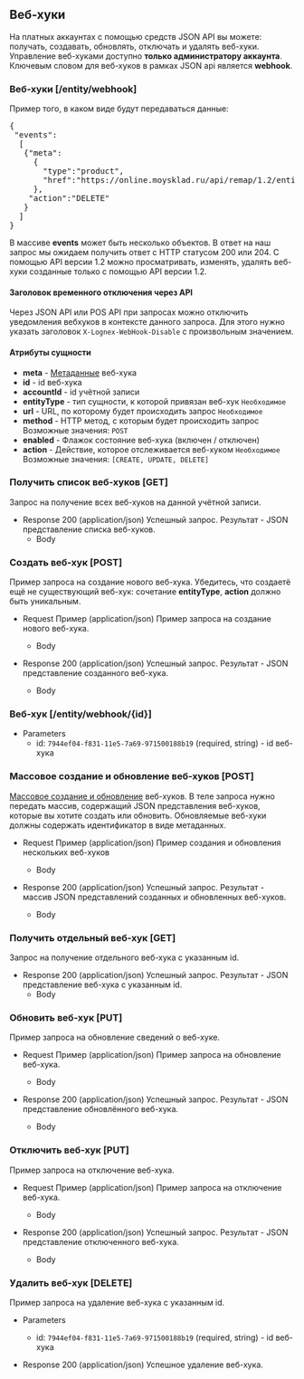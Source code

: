 ## Веб-хуки
На платных аккаунтах с помощью средств JSON API вы можете: получать, создавать, обновлять, отключать и удалять веб-хуки. Управление веб-хуками доступно **только администратору аккаунта**.
Ключевым словом для веб-хуков в рамках JSON api является **webhook**.
### Веб-хуки [/entity/webhook]
Пример того, в каком виде будут передаваться данные:
<pre>
{
 "events":
  [
   {"meta":
     {
       "type":"product",
       "href":"https://online.moysklad.ru/api/remap/1.2/entity/product/c1557cfb-c2cc-11e6-7a31-d0fd000f0b00"
     },
    "action":"DELETE"
   }
  ]
}
</pre>
В массиве **events** может быть несколько объектов.
В ответ на наш запрос мы ожидаем получить ответ с HTTP статусом 200 или 204.
С помощью API версии 1.2 можно просматривать, изменять, удалять веб-хуки созданные только с помощью API версии 1.2.

#### Заголовок временного отключения через API
Через JSON API или POS API при запросах можно отключить уведомления вебхуков в контексте данного запроса. Для этого нужно указать заголовок `X-Lognex-WebHook-Disable` с произвольным значением.

#### Атрибуты сущности
+ **meta** - [Метаданные](/api/remap/1.2/doc/index.html#header-метаданные) веб-хука
+ **id** - id веб-хука
+ **accountId** - id учётной записи
+ **entityType** - тип сущности, к которой привязан веб-хук `Необходимое`
+ **url** - URL, по которому будет происходить запрос `Необходимое`
+ **method** - HTTP метод, с которым будет происходить запрос <br>
Возможные значения: `POST`
+ **enabled** - Флажок состояние веб-хука (включен / отключен) <br>
+ **action** - Действие, которое отслеживается веб-хуком `Необходимое` <br>
Возможные значения:  `[CREATE, UPDATE, DELETE]`


### Получить список веб-хуков [GET]
Запрос на получение всех веб-хуков на данной учётной записи.

+ Response 200 (application/json)
Успешный запрос. Результат - JSON представление списка веб-хуков.
  + Body
        <!-- include(body/webhook/get_list.json) -->

### Создать веб-хук [POST]
Пример запроса на создание нового веб-хука. Убедитесь, что создаетё ещё не существующий веб-хук:
сочетание **entityType**, **action** должно быть уникальным.

+ Request Пример (application/json)
Пример запроса на создание нового веб-хука.
  + Body
        <!-- include(body/webhook/post_request.json) -->

+ Response 200 (application/json)
Успешный запрос. Результат - JSON представление созданного веб-хука.
  + Body
        <!-- include(body/webhook/post_response.json) -->

### Веб-хук [/entity/webhook/{id}]

+ Parameters
  + id: `7944ef04-f831-11e5-7a69-971500188b19` (required, string) - id веб-хука

### Массовое создание и обновление веб-хуков [POST]
[Массовое создание и обновление](/api/remap/1.2/doc/index.html#header-создание-и-обновление-нескольких-объектов) веб-хуков.
В теле запроса нужно передать массив, содержащий JSON представления веб-хуков, которые вы хотите создать или обновить.
Обновляемые веб-хуки должны содержать идентификатор в виде метаданных.

+ Request Пример (application/json)
Пример создания и обновления нескольких веб-хуков
  + Body
        <!-- include(body/webhook/post_massive_request.json) -->

+ Response 200 (application/json)
Успешный запрос. Результат - массив JSON представлений созданных и обновленных веб-хуков.
  + Body
        <!-- include(body/webhook/post_massive_response.json) -->

### Получить отдельный веб-хук [GET]
Запрос на получение отдельного веб-хука с указанным id.
+ Response 200 (application/json)
Успешный запрос. Результат - JSON представление веб-хука с указанным id.
  + Body
        <!-- include(body/webhook/get_by_id.json) -->
### Обновить веб-хук [PUT]
Пример запроса на обновление сведений о веб-хуке.

+ Request Пример (application/json)
Пример запроса на обновление веб-хука.
  + Body
        <!-- include(body/webhook/put_request.json) -->

+ Response 200 (application/json)
Успешный запрос. Результат - JSON представление обновлённого веб-хука.
  + Body
        <!-- include(body/webhook/put_response.json) -->

### Отключить веб-хук [PUT]
Пример запроса на отключение веб-хука.

+ Request Пример (application/json)
Пример запроса на отключение веб-хука.
  + Body
        <!-- include(body/webhook/disable_request.json) -->

+ Response 200 (application/json)
Успешный запрос. Результат - JSON представление отключенного веб-хука.
  + Body
        <!-- include(body/webhook/disable_response.json) -->

### Удалить веб-хук [DELETE]
Пример запроса на удаление веб-хука с указанным id.

+ Parameters
  + id: `7944ef04-f831-11e5-7a69-971500188b19` (required, string) - id веб-хука

+ Response 200 (application/json)
Успешное удаление веб-хука.
